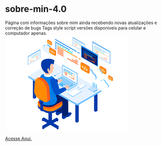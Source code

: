 # sobre-min-4.0
Página com informações sobre mim ainda recebendo
novas atualizações e correção de bugs
Tags style script versões disponíveis 
para celular e computador apenas.
![App Ideas Image](./dev.png)


 [Acesse Aqui.](https://vitordev01.github.io/sobre-min-4.0/)
